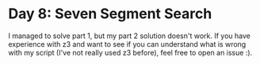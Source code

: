# Day 8: Seven Segment Search

I managed to solve part 1, but my part 2 solution doesn't work. If you have experience with z3 and want to see if you can understand what is wrong with my script (I've not really used z3 before), feel free to open an issue :).
